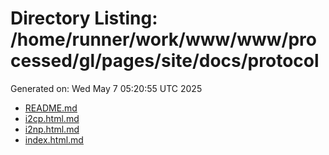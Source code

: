 # Directory Listing: /home/runner/work/www/www/processed/gl/pages/site/docs/protocol
Generated on: Wed May  7 05:20:55 UTC 2025

- [README.md](README.md)
- [i2cp.html.md](i2cp.html.md)
- [i2np.html.md](i2np.html.md)
- [index.html.md](index.html.md)
